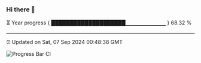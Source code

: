 ### Hi there 👋

⏳ Year progress { ████████████████████▁▁▁▁▁▁▁▁▁▁ } 68.32 %

---

⏰ Updated on Sat, 07 Sep 2024 00:48:38 GMT

![Progress Bar CI](https://github.com/code-lakshay/GitHub-Actions-Demo/workflows/Progress%20Bar%20CI/badge.svg)

